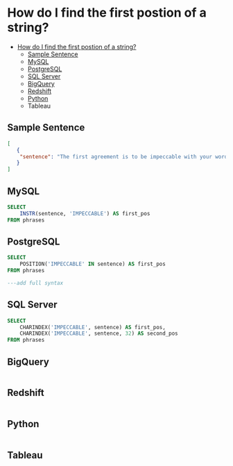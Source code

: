 
# How do I find the first postion of a string?

<!-- TOC -->

- [How do I find the first postion of a string?](#how-do-i-find-the-first-postion-of-a-string)
    - [Sample Sentence](#sample-sentence)
    - [MySQL](#mysql)
    - [PostgreSQL](#postgresql)
    - [SQL Server](#sql-server)
    - [BigQuery](#bigquery)
    - [Redshift](#redshift)
    - [Python](#python)
    - [<a name='Tableau'></a>Tableau](#a-nametableauatableau)

<!-- /TOC -->

## Sample Sentence

```json
[
   {
    "sentence": "The first agreement is to be impeccable with your word.When you are impeccable, you take responsibility for your actions, but you do not judge or blame yourself! Being impeccable with your word is not using the word against yourself.Being impeccable with your word is the correct use of your energy"
   } 
]
```

## MySQL

```sql
SELECT
    INSTR(sentence, 'IMPECCABLE') AS first_pos
FROM phrases
```

## PostgreSQL

```sql
SELECT
    POSITION('IMPECCABLE' IN sentence) AS first_pos
FROM phrases

---add full syntax
```

## SQL Server

```sql
SELECT
    CHARINDEX('IMPECCABLE', sentence) AS first_pos,
    CHARINDEX('IMPECCABLE', sentence, 32) AS second_pos
FROM phrases
```

## BigQuery

```sql
```

## Redshift

```sql
```

## Python

```python
```

## Tableau

```text
```
